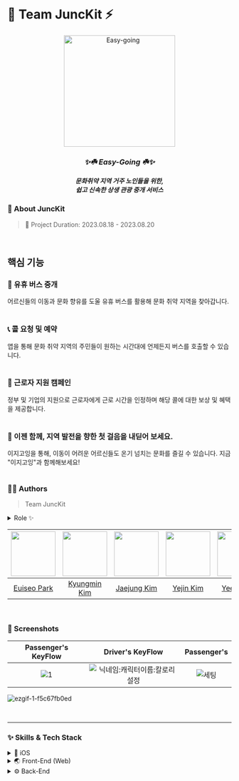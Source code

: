 # 💚 Team JuncKit ⚡️

<div align="center">
 <img alt="Easy-going" src="https://github.com/JuncKit/JuncKit-iOS/assets/70744494/adc285e9-1424-424c-a5d6-64edf038312c" width="250px">


 ### _**✨☘️ Easy-Going ☘️✨**_
 _**문화취약 지역 거주 노인들을 위한,<br>쉽고 신속한 상생 관광 중개 서비스**_ 
 </div>
 
 
### 💛 About JuncKit
> 📅 Project Duration: 2023.08.18 - 2023.08.20


<br>

## 핵심 기능

### **🚌 유휴 버스 중개**<br>
어르신들의 이동과 문화 향유를 도울 유휴 버스를 활용해 문화 취약 지역을 찾아갑니다.<br><br>

### **📞 콜 요청 및 예약**<br>
앱을 통해 문화 취약 지역의 주민들이 원하는 시간대에 언제든지 버스를 호출할 수 있습니다.<br><br>

### **💼 근로자 지원 캠페인**<br>
정부 및 기업의 지원으로 근로자에게 근로 시간을 인정하며 해당 콜에 대한 보상 및 혜택을 제공합니다.<br><br>

### **🌟 이젠 함께, 지역 발전을 향한 첫 걸음을 내딛어 보세요.**<br>
이지고잉을 통해, 이동이 어려운 어르신들도 온기 넘치는 문화를 즐길 수 있습니다. 지금 "이지고잉"과 함께해보세요!
<br>
<br>
 
 ### 🧑‍💻 Authors
> Team JuncKit

<details>
<summary>Role ✨</summary>
<div>

- Yejin Kim: `Product Manager`, `Entrepreneur`
- Jaejung Kim: `Front-End Developer`
- Kyungmin Kim: `Back-End Developer`
- Euiseo Park: `iOS Developer`
- Yeeun Kim: `Designer`

</div>
</details>

|[<img src="https://github.com/kpk0616.png" width="100px">](https://github.com/kpk0616)|[<img src="https://github.com/gmkim20713.png" width="100px">](https://github.com/gmkim20713)|[<img src="https://github.com/baebang.png" width="100px">](https://github.com/baebang)|[<img src="https://github.com/yejinms.png" width="100px">](https://github.com/yejinms)|[<img src="https://github.com/yeeun223.png" width="100px">](https://github.com/yeeun223)|
|:----:|:----:|:----:|:----:|:----:|
|[Euiseo Park](https://github.com/kpk0616)|[Kyungmin Kim](https://github.com/gmkim20713)|[Jaejung Kim](https://github.com/baebang)|[Yejin Kim](https://github.com/yejinms)|[Yeeun Kim](https://github.com/yeeun223)|
<br>

 ### 📱 Screenshots
|Passenger's KeyFlow|Driver's KeyFlow|Passenger's|
|:-:|:-:|:-:|
|![1](https://github.com/JuncKit/.github/assets/70744494/03ce1d49-6c6d-4929-a3bb-e097f706215e)|![닉네임:캐릭터이름:칼로리설정](https://github.com/JuncKit/.github/assets/70744494/b3be6ac6-ae5f-4bf6-b974-8882c0a4fd8b)|![세팅](https://github.com/JuncKit/.github/assets/70744494/69ffb43c-ab2c-4cc6-bd83-dad7abb60abe)|

![ezgif-1-f5c67fb0ed](https://github.com/JuncKit/.github/assets/70744494/cfe84863-ca65-41db-99de-975c7016815f)

<br>

---
### :sparkles: Skills & Tech Stack
<details>
<summary>🍎 iOS</summary>
<div>

* SwiftUI
* Code base
* Core Data
* MapKit
* WebSocket Network

**🎁 Library**
```swift
import SwiftUI
import UIKit
import CoreData
import CoreLocation
import MapKit
import StompClientLib
import Lottie
```
<br>
<br>

</div>
</details>

<details>
<summary>🌏 Front-End (Web)</summary>
<div>

  작성 예정
</div>
</details>

<details>
<summary>⚙️ Back-End</summary>
<div>

  작성 예정
</div>
</details>

